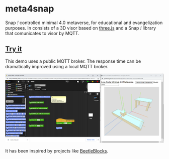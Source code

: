# meta4snap

Snap *!* controlled minimal 4.0 metaverse, for educational and evangelization purposes.
In consists of a 3D visor based on [three.js](https://threejs.org) and a Snap *!* library that comunicates to visor by MQTT.

## [Try it](https://pixavier.github.io/meta4snap)

This demo uses a public MQTT broker. The response time can be dramatically improved using a local MQTT broker.

![View](img/example01.png)

It has been inspired by projects like [BeetleBlocks](http://beetleblocks.com).
